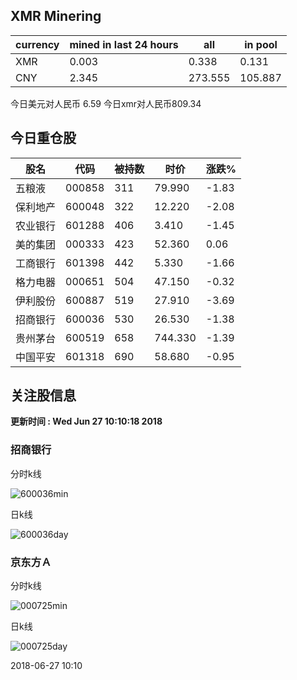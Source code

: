 ## XMR Minering

|currency|mined in last 24 hours|all|in pool|
|---|---|---|---|
|XMR|0.003|0.338|0.131|
|CNY|2.345|273.555|105.887|

今日美元对人民币 6.59	今日xmr对人民币809.34


## 今日重仓股 

|股名|代码|被持数|时价|涨跌%|
|---|---|---|---|---|
|五粮液|000858|311|79.990|-1.83|
|保利地产|600048|322|12.220|-2.08|
|农业银行|601288|406|3.410|-1.45|
|美的集团|000333|423|52.360|0.06|
|工商银行|601398|442|5.330|-1.66|
|格力电器|000651|504|47.150|-0.32|
|伊利股份|600887|519|27.910|-3.69|
|招商银行|600036|530|26.530|-1.38|
|贵州茅台|600519|658|744.330|-1.39|
|中国平安|601318|690|58.680|-0.95|

## 关注股信息
**更新时间 : Wed Jun 27 10:10:18 2018**
### 招商银行 
分时k线

![600036min](http://image.sinajs.cn/newchart/min/n/sh600036.gif)

日k线

![600036day](http://image.sinajs.cn/newchart/daily/n/sh600036.gif)

### 京东方Ａ 
分时k线

![000725min](http://image.sinajs.cn/newchart/min/n/sz000725.gif)

日k线

![000725day](http://image.sinajs.cn/newchart/daily/n/sz000725.gif)

2018-06-27 10:10